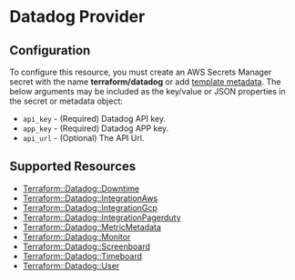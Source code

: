 # Datadog Provider

## Configuration

To configure this resource, you must create an AWS Secrets Manager secret with the name **terraform/datadog** or add [template metadata](https://github.com/iann0036/tf-cfn-provider/blob/master/examples/metadata.yaml). The below arguments may be included as the key/value or JSON properties in the secret or metadata object:

* `api_key` - (Required) Datadog API key.
* `app_key` - (Required) Datadog APP key.
* `api_url` - (Optional) The API Url.


## Supported Resources

* [Terraform::Datadog::Downtime](Downtime.md)
* [Terraform::Datadog::IntegrationAws](IntegrationAws.md)
* [Terraform::Datadog::IntegrationGcp](IntegrationGcp.md)
* [Terraform::Datadog::IntegrationPagerduty](IntegrationPagerduty.md)
* [Terraform::Datadog::MetricMetadata](MetricMetadata.md)
* [Terraform::Datadog::Monitor](Monitor.md)
* [Terraform::Datadog::Screenboard](Screenboard.md)
* [Terraform::Datadog::Timeboard](Timeboard.md)
* [Terraform::Datadog::User](User.md)